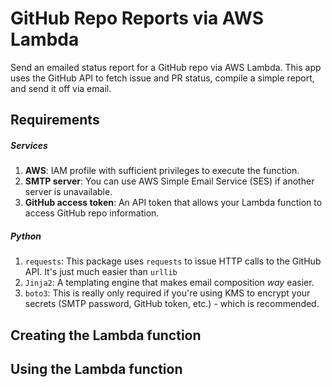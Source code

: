 # GitHub Repo Reports via AWS Lambda
Send an emailed status report for a GitHub repo via AWS Lambda. This app uses the GitHub API to fetch issue and PR status, compile a simple report, and send it off via email. 

## Requirements
##### Services
1. **AWS**: IAM profile with sufficient privileges to execute the function.
2. **SMTP server**: You can use AWS Simple Email Service (SES) if another server is unavailable.
3. **GitHub access token**: An API token that allows your Lambda function to access GitHub repo information.

##### Python
1. `requests`: This package uses `requests` to issue HTTP calls to the GitHub API. It's just much easier than `urllib`
2. `Jinja2`: A templating engine that makes email composition _way_ easier.
3. `boto3`: This is really only required if you're using KMS to encrypt your secrets (SMTP password, GitHub token, etc.) - which is recommended.

## Creating the Lambda function

## Using the Lambda function